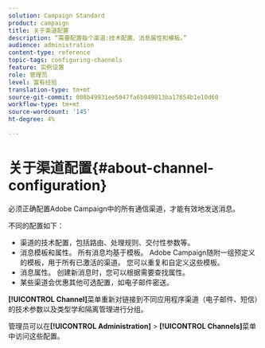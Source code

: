 ```yaml
---
solution: Campaign Standard
product: campaign
title: 关于渠道配置
description: “需要配置每个渠道:技术配置、消息属性和模板。”
audience: administration
content-type: reference
topic-tags: configuring-channels
feature: 实例设置
role: 管理员
level: 富有经验
translation-type: tm+mt
source-git-commit: 088b49931ee5047fa6b949813ba17654b1e10d60
workflow-type: tm+mt
source-wordcount: '145'
ht-degree: 4%

---
```



# 关于渠道配置{#about-channel-configuration}

必须正确配置Adobe Campaign中的所有通信渠道，才能有效地发送消息。

不同的配置如下：

* 渠道的技术配置，包括路由、处理规则、交付性参数等。
* 消息模板和属性。 所有消息均基于模板。 Adobe Campaign随附一组预定义的模板，用于所有已激活的渠道。 您可以重复和自定义这些模板。
* 消息属性。 创建新消息时，您可以根据需要查找属性。
* 某些渠道会优惠其他可选配置，如电子邮件密送。

**[!UICONTROL Channel]**&#x200B;菜单重新对链接到不同应用程序渠道（电子邮件、短信）的技术参数以及类型学和隔离管理进行分组。

管理员可以在&#x200B;**[!UICONTROL Administration]** > **[!UICONTROL Channels]**&#x200B;菜单中访问这些配置。
